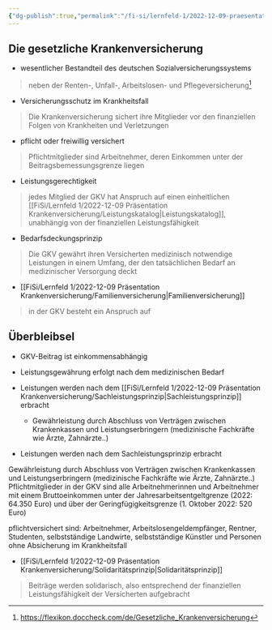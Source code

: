 ```yaml
---
{"dg-publish":true,"permalink":"/fi-si/lernfeld-1/2022-12-09-praesentation-krankenversicherung/gkv/"}
---
```




## Die gesetzliche Krankenversicherung

- wesentlicher Bestandteil des deutschen Sozialversicherungssystems
> neben der Renten-, Unfall-, Arbeitslosen- und Pflegeversicherung[^1]

[^1]: https://flexikon.doccheck.com/de/Gesetzliche_Krankenversicherung

- Versicherungsschutz im Krankheitsfall 
> Die Krankenversicherung sichert ihre Mitglieder vor den finanziellen Folgen von Krankheiten und Verletzungen

- pflicht oder freiwillig versichert
> Pflichtmitglieder sind Arbeitnehmer, deren Einkommen unter der Beitragsbemessungsgrenze liegen
- Leistungsgerechtigkeit
> jedes Mitglied der GKV hat Anspruch auf einen einheitlichen [[FiSi/Lernfeld 1/2022-12-09 Präsentation Krankenversicherung/Leistungskatalog\|Leistungskatalog]], unabhängig von der finanziellen Leistungsfähigkeit

- Bedarfsdeckungsprinzip
> Die GKV gewährt ihren Versicherten medizinisch notwendige Leistungen in einem Umfang, der den tatsächlichen Bedarf an medizinischer Versorgung deckt 


- [[FiSi/Lernfeld 1/2022-12-09 Präsentation Krankenversicherung/Familienversicherung\|Familienversicherung]] 
> in der GKV besteht ein Anspruch auf


## Überbleibsel

- GKV-Beitrag ist einkommensabhängig

- Leistungsgewährung erfolgt nach dem medizinischen Bedarf

- Leistungen werden nach dem [[FiSi/Lernfeld 1/2022-12-09 Präsentation Krankenversicherung/Sachleistungsprinzip\|Sachleistungsprinzip]] erbracht
	- Gewährleistung durch Abschluss von Verträgen zwischen Krankenkassen und Leistungserbringern (medizinische Fachkräfte wie Ärzte, Zahnärzte..)

- Leistungen werden nach dem Sachleistungsprinzip erbracht

Gewährleistung durch Abschluss von Verträgen zwischen Krankenkassen und Leistungserbringern (medizinische Fachkräfte wie Ärzte, Zahnärzte..)
Pflichtmitglieder in der GKV sind alle Arbeitnehmerinnen und Arbeitnehmer mit einem Bruttoeinkommen unter der Jahresarbeitsentgeltgrenze (2022: 64.350 Euro) und über der Geringfügigkeitsgrenze (1. Oktober 2022: 520 Euro)

pflichtversichert sind: Arbeitnehmer, Arbeitslosengeldempfänger, Rentner, Studenten, selbstständige Landwirte, selbstständige Künstler und Personen ohne Absicherung im Krankheitsfall

- [[FiSi/Lernfeld 1/2022-12-09 Präsentation Krankenversicherung/Solidaritätsprinzip\|Solidaritätsprinzip]]
> Beiträge werden solidarisch, also entsprechend der finanziellen Leistungsfähigkeit der Versicherten aufgebracht